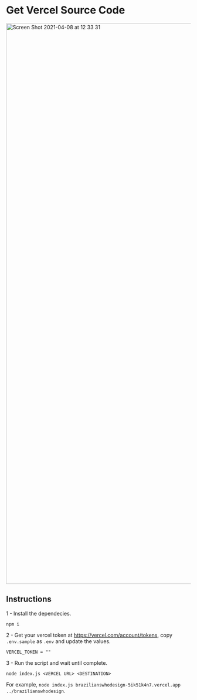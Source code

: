 # Get Vercel Source Code

<img width="1530" alt="Screen Shot 2021-04-08 at 12 33 31" src="https://user-images.githubusercontent.com/1891339/114068653-88949800-9874-11eb-9083-99b9f5be615a.png">


## Instructions

1 - Install the dependecies.

```
npm i
```

2 - Get your vercel token at https://vercel.com/account/tokens, copy `.env.sample` as `.env` and update the values.

```
VERCEL_TOKEN = ""
```

3 - Run the script and wait until complete.

```
node index.js <VERCEL URL> <DESTINATION>
```

For example, `node index.js brazilianswhodesign-5ik51k4n7.vercel.app ../brazilianswhodesign`.
